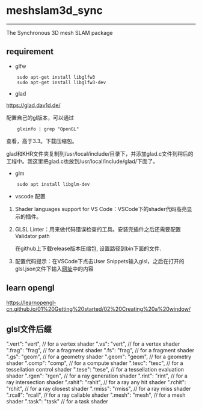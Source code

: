 # meshslam3d_sync

---
The Synchronous 3D mesh SLAM package

## requirement
- glfw
```
    sudo apt-get install libglfw3
    sudo apt-get install libglfw3-dev
```
- glad

https://glad.dav1d.de/

配置自己的gl版本，可以通过
```
    glxinfo | grep "OpenGL"
```
查看，高于3.3。下载压缩包。

glad和KHR文件夹复制到/usr/local/include/目录下，并添加glad.c文件到稍后的工程中。我这里把glad.c也放到/usr/local/include/glad/下面了。

- glm
```
    sudo apt install libglm-dev
```

- vscode 配置
1. Shader languages support for VS Code：VSCode下的shader代码高亮显示的插件。
2. GLSL Linter：用来做代码错误检查的工具。安装完插件之后还需要配置Validator path

    在github上下载release版本压缩包, 设置路径到bin下面的文件.
3. 配置代码提示：在VSCode下点击User Snippets输入glsl，之后在打开的glsl.json文件下输入[网址](https://link.zhihu.com/?target=https%3A//github.com/mdyshad0w/glslsnippets)中的内容

## learn opengl
https://learnopengl-cn.github.io/01%20Getting%20started/02%20Creating%20a%20window/

## glsl文件后缀
  ".vert": "vert", // for a vertex shader
  ".vs": "vert", // for a vertex shader
  ".frag": "frag", // for a fragment shader
  ".fs": "frag", // for a fragment shader
  ".gs": "geom", // for a geometry shader
  ".geom": "geom", // for a geometry shader
  ".comp": "comp", // for a compute shader
  ".tesc": "tesc", // for a tessellation control shader
  ".tese": "tese", // for a tessellation evaluation shader
  ".rgen": "rgen", // for a ray generation shader
  ".rint": "rint", // for a ray intersection shader
  ".rahit": "rahit", // for a ray any hit shader
  ".rchit": "rchit", // for a ray closest shader
  ".rmiss": "rmiss", // for a ray miss shader
  ".rcall": "rcall", // for a ray callable shader
  ".mesh": "mesh", // for a mesh shader
  ".task": "task" // for a task shader
